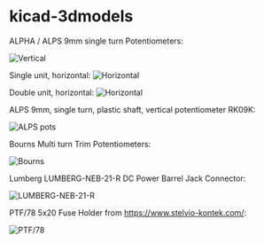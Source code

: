 # kicad-3dmodels

ALPHA / ALPS 9mm single turn Potentiometers:

![Vertical](https://github.com/dhaillant/kicad-3dmodels/raw/master/potentiometers/ALPHA-RD901F-40-small.png)

Single unit, horizontal:
![Horizontal](https://github.com/dhaillant/kicad-3dmodels/raw/master/potentiometers/ALPS-RK097-small.png)

Double unit, horizontal:
![Horizontal](https://github.com/dhaillant/kicad-3dmodels/raw/master/potentiometers/ALPS-RK09712-small.png)

ALPS 9mm, single turn, plastic shaft, vertical potentiometer RK09K:

![ALPS pots](https://github.com/dhaillant/kicad-3dmodels/raw/master/potentiometers/ALPS-RK09K-small.png)


Bourns Multi turn Trim Potentiometers:

![Bourns](https://github.com/dhaillant/kicad-3dmodels/raw/master/bourns/bourns-small.png)

Lumberg LUMBERG-NEB-21-R DC Power Barrel Jack Connector:

![LUMBERG-NEB-21-R](https://github.com/dhaillant/kicad-3dmodels/raw/master/conn-jacks/LUMBERG-NEB-21-R-small.png)

PTF/78 5x20 Fuse Holder from https://www.stelvio-kontek.com/:

![PTF/78](https://github.com/dhaillant/kicad-3dmodels/raw/master/fuses/FUSE-HOLDER-PTF78-small.png)
